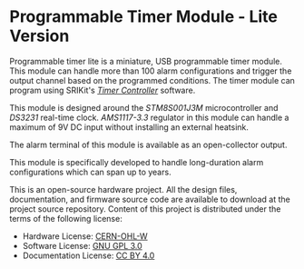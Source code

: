 # Programmable Timer Module - Lite Version

Programmable timer lite is a miniature, USB programmable timer module. This module can handle more than 100 alarm configurations and trigger the output channel based on the programmed conditions. The timer module can program using SRIKit's [*Timer Controller*](https://github.com/srikit/timer-controller) software. 

This module is designed around the *STM8S001J3M* microcontroller and *DS3231* real-time clock. *AMS1117-3.3* regulator in this module can handle a maximum of 9V DC input without installing an external heatsink. 

The alarm terminal of this module is available as an open-collector output. 

This module is specifically developed to handle long-duration alarm configurations which can span up to years. 

This is an open-source hardware project. All the design files, documentation, and firmware source code are available to download at the project source repository. Content of this project is distributed under the terms of the following license:

- Hardware License: [CERN-OHL-W](https://opensource.org/CERN-OHL-W)
- Software License: [GNU GPL 3.0](https://github.com/srikit/prog-timer-lite/blob/main/LICENSE)
- Documentation License: [CC BY 4.0](https://creativecommons.org/licenses/by/4.0)

